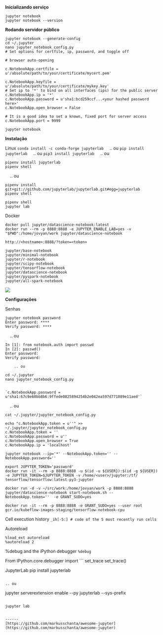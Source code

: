 **Inicializando serviço**
```
jupyter notebook
jupyter notebook --version
```

**Rodando servidor público**
```
jupyter notebook --generate-config
cd ~/.jupyter
nano jupyter_notebook_config.py
# Set options for certfile, ip, password, and toggle off

# browser auto-opening

c.NotebookApp.certfile = u'/absolute/path/to/your/certificate/mycert.pem'

c.NotebookApp.keyfile = u'/absolute/path/to/your/certificate/mykey.key'
# Set ip to '*' to bind on all interfaces (ips) for the public server
c.NotebookApp.ip = '*'
c.NotebookApp.password = u'sha1:bcd259ccf...<your hashed password here>'
c.NotebookApp.open_browser = False

# It is a good idea to set a known, fixed port for server access
c.NotebookApp.port = 9999

jupyter notebook
```

**Instalação**

Linux
`conda install -c conda-forge jupyterlab`
    .. ou
`pip install jupyterlab`
    .. ou
`pip3 install jupyterlab`
    .. ou
```
pipenv install jupyterlab
pipenv shell
```
    .. ou
```
pipenv install git+git://github.com/jupyterlab/jupyterlab.git#egg=jupyterlab
pipenv shell

pipenv shell
jupyter lab
```

Docker
```
docker pull jupyter/datascience-notebook:latest
docker run --rm -p 8888:8888 -e JUPYTER_ENABLE_LAB=yes -v "$PWD":/home/jovyan/work jupyter/datascience-notebook

http://<hostname>:8888/?token=<token>
```

```
jupyter/base-notebook
jupyter/minimal-notebook
jupyter/r-notebook
jupyter/scipy-notebook
jupyter/tensorflow-notebook
jupyter/datascience-notebook
jupyter/pyspark-notebook
jupyter/all-spark-notebook
```

  

![](https://jupyter-docker-stacks.readthedocs.io/en/latest/_images/inherit.svg)

  

**Configurações**

Senhas
```
jupyter notebook password
Enter password: ****
Verify password: ****
```
    .. ou
```
In [1]: from notebook.auth import passwd
In [2]: passwd()
Enter password:
Verify password:
```
```
    .. ou
```
```
cd ~/.jupyter
nano jupyter_notebook_config.py


`c.NotebookApp.password = u'sha1:67c9e60bb8b6:9ffede0825894254b2e042ea597d771089e11aed'`
```
    .. ou
```
cat ~/.jupyter/jupyter_notebook_config.py

echo "c.NotebookApp.token = u''" >> ~/.jupyter/jupyter_notebook_config.py
c.NotebookApp.token = ''
c.NotebookApp.password = u''
c.NotebookApp.open_browser = True
c.NotebookApp.ip = 'localhost'
```

```
jupyter notebook --ip='*' --NotebookApp.token='' --NotebookApp.password=''
```

```
export JUPYTER_TOKEN='password'
docker run -it --rm -p 8888:8888 -u $(id -u ${USER}):$(id -g ${USER}) -e JUPYTER_TOKEN=$JUPYTER_TOKEN -v /home/<user>/jupyter:/tf/ tensorflow/tensorflow:latest-py3-jupyter
```

`docker run -d -v ~/src/work:/home/jovyan/work -p 8888:8888 jupyter/datascience-notebook start-notebook.sh --NotebookApp.token=''  -e GRANT_SUDO=yes`

`docker run -it --rm -p 8888:8888 -e GRANT_SUDO=yes --user root gcr.io/kubeflow-images-staging/tensorflow-notebook-cpu`

Cell execution history
`_ih[-5:] # code of the 5 most recently run cells`

Autoreload
```
%load_ext autoreload
%autoreload 2
```

%debug and the iPython debugger
`%debug`

  

From IPython.core.debugger import ```
set_trace
set_trace()

JupyterLab
pip install jupyterlab
```

.. ou
```
jupyter serverextension enable --py jupyterlab --sys-prefix
```

jupyter lab


------
[https://github.com/markusschanta/awesome-jupyter](https://github.com/markusschanta/awesome-jupyter)